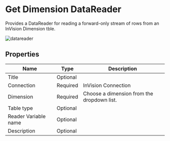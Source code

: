 # Get Dimension DataReader

Provides a DataReader for reading a forward-only stream of rows from an InVision Dimension tble.

![datareader](https://profitbasedocs.blob.core.windows.net/flowimages/get-dim-datareader.png)

## Properties

| Name             | Type      |Description                                             |
|------------------|-----------|--------------------------------------------------------|
| Title | Optional |  |
| Connection       | Required  | InVision Connection    |
| Dimension | Required  | Choose a dimension from the dropdown list. |
| Table type | Optional |  |
| Reader Variable name   | Optional |  |
| Description | Optional |  |

